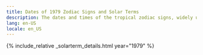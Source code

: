 ```yaml
---
title: Dates of 1979 Zodiac Signs and Solar Terms
description: The dates and times of the tropical zodiac signs, widely used in western astrology, and solar terms of year 1979
lang: en-US
locale: en_US
---
```

{% include_relative _solarterm_details.html year="1979" %}
